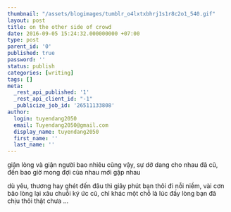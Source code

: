```yaml
---
thumbnail: "/assets/blogimages/tumblr_o4lxtxbhrj1s1r8c2o1_540.gif"
layout: post
title: on the other side of crowd
date: 2016-09-05 15:24:32.000000000 +07:00
type: post
parent_id: '0'
published: true
password: ''
status: publish
categories: [writing]
tags: []
meta:
  _rest_api_published: '1'
  _rest_api_client_id: "-1"
  _publicize_job_id: '26511133808'
author:
  login: tuyendang2050
  email: Tuyendang2050@gmail.com
  display_name: tuyendang2050
  first_name: ''
  last_name: ''
---
```

giận lòng và giận người bao nhiêu cũng vậy, sự dở dang cho nhau đã cũ, đến bao giờ mong đợi của nhau mới gặp nhau


dù yêu, thương hay ghét đến đâu thì giây phút bạn thôi đi nỗi niềm, vài cơn bão lòng lại xâu chuỗi ký ức cũ, chỉ khác một chỗ là lúc đấy lòng bạn đã chịu thôi thật chưa ...
